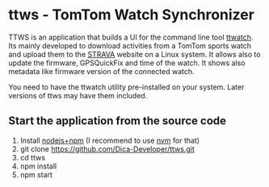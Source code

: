 # ttws - TomTom Watch Synchronizer

TTWS is an application that builds a UI for the command line tool [ttwatch](https://github.com/ryanbinns/ttwatch).
Its mainly developed to download activities from a TomTom sports watch and
upload them to the [STRAVA](https://www.strava.com) website on a Linux system. It allows also to update
the firmware, GPSQuickFix and time of the watch. It shows also metadata like firmware version of the connected watch.

You need to have the ttwatch utility pre-installed on your system.
Later versions of ttws may have them included.

## Start the application from the source code

1. Install [nodejs+npm](https://nodejs.org/) (I recommend to use [nvm](https://github.com/creationix/nvm) for that)
2. git clone https://github.com/Dica-Developer/ttws.git
3. cd ttws
1. npm install
2. npm start
